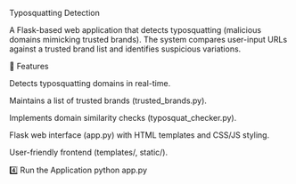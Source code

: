 Typosquatting Detection 

A Flask-based web application that detects typosquatting (malicious domains mimicking trusted brands). The system compares user-input URLs against a trusted brand list and identifies suspicious variations.

🚀 Features

Detects typosquatting domains in real-time.

Maintains a list of trusted brands (trusted_brands.py).

Implements domain similarity checks (typosquat_checker.py).

Flask web interface (app.py) with HTML templates and CSS/JS styling.

User-friendly frontend (templates/, static/).


4️⃣ Run the Application
python app.py
